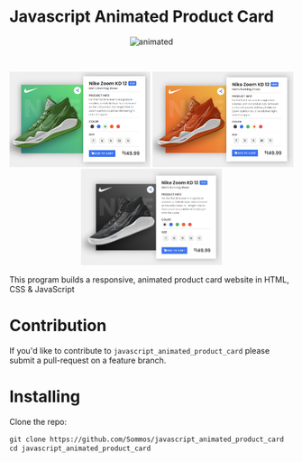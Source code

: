 # Javascript Animated Product Card

<p align="center">
    <img src="gif0.gif" alt="animated" width="300"/>
</p>

<br>

<p align="center">
    <img src="image0.png" width="250">
    <img src="image1.png" width="250">
    <img src="image2.png" width="250">
</p>

This program builds a responsive, animated product card website in HTML, CSS & JavaScript

# Contribution 

If you'd like to contribute to `javascript_animated_product_card` please submit a pull-request on a feature branch.

# Installing

Clone the repo:

    git clone https://github.com/Sommos/javascript_animated_product_card
    cd javascript_animated_product_card